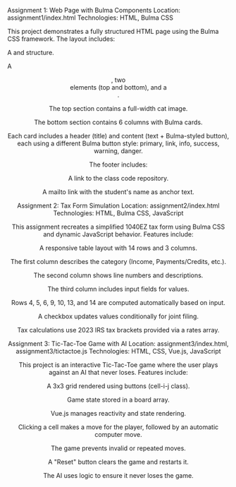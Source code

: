 Assignment 1: Web Page with Bulma Components
Location: assignment1/index.html
Technologies: HTML, Bulma CSS

This project demonstrates a fully structured HTML page using the Bulma CSS framework. The layout includes:

A <head> and <body> structure.

A <header>, two <section> elements (top and bottom), and a <footer>.

The top section contains a full-width cat image.

The bottom section contains 6 columns with Bulma cards.

Each card includes a header (title) and content (text + Bulma-styled button), each using a different Bulma button style: primary, link, info, success, warning, danger.

The footer includes:

A link to the class code repository.

A mailto link with the student's name as anchor text.



Assignment 2: Tax Form Simulation
Location: assignment2/index.html
Technologies: HTML, Bulma CSS, JavaScript

This assignment recreates a simplified 1040EZ tax form using Bulma CSS and dynamic JavaScript behavior. Features include:

A responsive table layout with 14 rows and 3 columns.

The first column describes the category (Income, Payments/Credits, etc.).

The second column shows line numbers and descriptions.

The third column includes input fields for values.

Rows 4, 5, 6, 9, 10, 13, and 14 are computed automatically based on input.

A checkbox updates values conditionally for joint filing.

Tax calculations use 2023 IRS tax brackets provided via a rates array.





Assignment 3: Tic-Tac-Toe Game with AI
Location: assignment3/index.html, assignment3/tictactoe.js
Technologies: HTML, CSS, Vue.js, JavaScript

This project is an interactive Tic-Tac-Toe game where the user plays against an AI that never loses. Features include:

A 3x3 grid rendered using buttons (cell-i-j class).

Game state stored in a board array.

Vue.js manages reactivity and state rendering.

Clicking a cell makes a move for the player, followed by an automatic computer move.

The game prevents invalid or repeated moves.

A "Reset" button clears the game and restarts it.

The AI uses logic to ensure it never loses the game.


